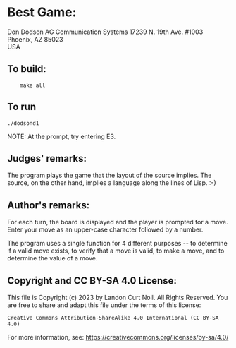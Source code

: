 # Best Game:

Don Dodson
AG Communication Systems
17239 N. 19th Ave. #1003
Phoenix, AZ 85023  
USA

## To build:

        make all

## To run

	./dodsond1
    
NOTE: At the prompt, try entering E3.

## Judges' remarks:

The program plays the game that the layout of the source implies.
The source, on the other hand, implies a language along the
lines of Lisp.  :-)

## Author's remarks:

For each turn, the board is displayed and the player is prompted for
a move.  Enter your move as an upper-case  character followed by a number.

The program uses a single function for 4 different purposes -- to
determine if a valid move exists, to verify that a move is valid, to
make a move, and to determine the value of a move.

## Copyright and CC BY-SA 4.0 License:

This file is Copyright (c) 2023 by Landon Curt Noll.  All Rights Reserved.
You are free to share and adapt this file under the terms of this license:

    Creative Commons Attribution-ShareAlike 4.0 International (CC BY-SA 4.0)

For more information, see: https://creativecommons.org/licenses/by-sa/4.0/
